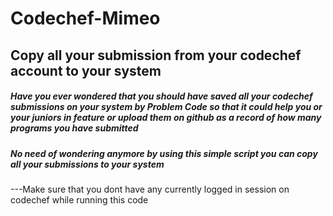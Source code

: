 # Codechef-Mimeo
## Copy all your submission from your codechef account to your system
##### Have you ever wondered that you should have saved all your codechef submissions on your system by Problem Code so that it could help you or your juniors in feature or upload them on github as a record of how many programs you have submitted
##### No need of wondering anymore by using this simple script you can copy all your submissions to your system
---Make sure that you dont have any currently logged in session on codechef while running this code
